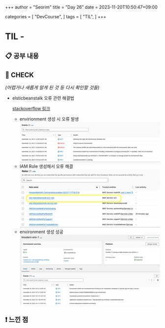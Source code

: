 +++
author = "Seorim"
title =  "Day 26"
date = 2023-11-20T10:50:47+09:00

categories = [
    "DevCourse",
]
tags = [
    "TIL",
]
+++

# TIL -

## 📋 공부 내용

###

####

## 👀 CHECK

_<span style = "font-size:15px">(어렵거나 새롭게 알게 된 것 등 다시 확인할 것들)</span>_

-   elsticbeanstalk 오류 관련 해결법

    [stackoverflow 링크](https://stackoverflow.com/questions/30790666/error-with-not-existing-instance-profile-while-trying-to-get-a-django-project-ru)

    -   envirionment 생성 시 오류 발생
        ![](day-26-1.png)
    -   IAM Role 생성해서 오류 해결
        ![](day-26-2.png)
    -   environment 생성 성공
        ![](day-26-3.png)

## ❗ 느낀 점
